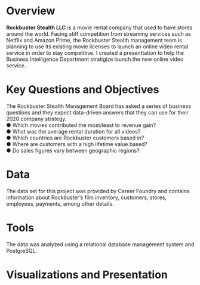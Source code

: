 # Overview
**Rockbuster Stealth LLC** is a movie rental company that used to have stores around the world. Facing stiff competition from streaming services such as Netflix and Amazon Prime, the Rockbuster Stealth management team is planning to use its existing movie licenses to launch an online video rental service in order to stay competitive. I created a presenttation to help the Business Intelligence Department stratigize launch the new online video service. 
# Key Questions and Objectives
The Rockbuster Stealth Management Board has asked a series of business questions and they expect data-driven answers that they can use for their 2020 company strategy.  
● Which movies contributed the most/least to revenue gain?  
● What was the average rental duration for all videos?  
● Which countries are Rockbuster customers based in?  
● Where are customers with a high lifetime value based?  
● Do sales figures vary between geographic regions?  
# Data
The data set for this project was provided by Career Foundry and contains information about Rockbuster’s film inventory, customers, stores, employees, payments, among other details.
# Tools
The data was analyzed using a relational database management system and PostgreSQL.
# Visualizations and Presentation

